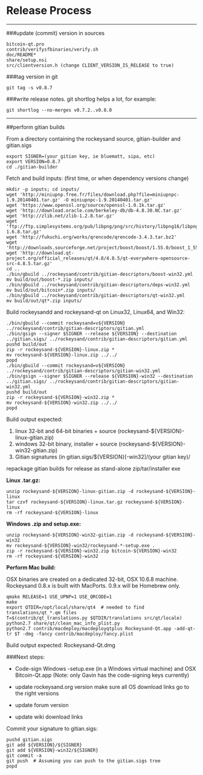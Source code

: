 Release Process
====================

* * *

###update (commit) version in sources


	bitcoin-qt.pro
	contrib/verifysfbinaries/verify.sh
	doc/README*
	share/setup.nsi
	src/clientversion.h (change CLIENT_VERSION_IS_RELEASE to true)

###tag version in git

	git tag -s v0.8.7

###write release notes. git shortlog helps a lot, for example:

	git shortlog --no-merges v0.7.2..v0.8.0

* * *

##perform gitian builds

 From a directory containing the rockeysand source, gitian-builder and gitian.sigs
  
	export SIGNER=(your gitian key, ie bluematt, sipa, etc)
	export VERSION=0.8.7
	cd ./gitian-builder

 Fetch and build inputs: (first time, or when dependency versions change)

	mkdir -p inputs; cd inputs/
	wget 'http://miniupnp.free.fr/files/download.php?file=miniupnpc-1.9.20140401.tar.gz' -O miniupnpc-1.9.20140401.tar.gz'
	wget 'https://www.openssl.org/source/openssl-1.0.1k.tar.gz'
	wget 'http://download.oracle.com/berkeley-db/db-4.8.30.NC.tar.gz'
	wget 'http://zlib.net/zlib-1.2.8.tar.gz'
	wget 'ftp://ftp.simplesystems.org/pub/libpng/png/src/history/libpng16/libpng-1.6.8.tar.gz'
	wget 'http://fukuchi.org/works/qrencode/qrencode-3.4.3.tar.bz2'
	wget 'http://downloads.sourceforge.net/project/boost/boost/1.55.0/boost_1_55_0.tar.bz2'
	wget 'http://download.qt-project.org/official_releases/qt/4.8/4.8.5/qt-everywhere-opensource-src-4.8.5.tar.gz'
	cd ..
	./bin/gbuild ../rockeysand/contrib/gitian-descriptors/boost-win32.yml
	mv build/out/boost-*.zip inputs/
	./bin/gbuild ../rockeysand/contrib/gitian-descriptors/deps-win32.yml
	mv build/out/bitcoin*.zip inputs/
	./bin/gbuild ../rockeysand/contrib/gitian-descriptors/qt-win32.yml
	mv build/out/qt*.zip inputs/

 Build rockeysandd and rockeysand-qt on Linux32, Linux64, and Win32:
  
	./bin/gbuild --commit rockeysand=v${VERSION} ../rockeysand/contrib/gitian-descriptors/gitian.yml
	./bin/gsign --signer $SIGNER --release ${VERSION} --destination ../gitian.sigs/ ../rockeysand/contrib/gitian-descriptors/gitian.yml
	pushd build/out
	zip -r rockeysand-${VERSION}-linux.zip *
	mv rockeysand-${VERSION}-linux.zip ../../
	popd
	./bin/gbuild --commit rockeysand=v${VERSION} ../rockeysand/contrib/gitian-descriptors/gitian-win32.yml
	./bin/gsign --signer $SIGNER --release ${VERSION}-win32 --destination ../gitian.sigs/ ../rockeysand/contrib/gitian-descriptors/gitian-win32.yml
	pushd build/out
	zip -r rockeysand-${VERSION}-win32.zip *
	mv rockeysand-${VERSION}-win32.zip ../../
	popd

  Build output expected:

  1. linux 32-bit and 64-bit binaries + source (rockeysand-${VERSION}-linux-gitian.zip)
  2. windows 32-bit binary, installer + source (rockeysand-${VERSION}-win32-gitian.zip)
  3. Gitian signatures (in gitian.sigs/${VERSION}[-win32]/(your gitian key)/

repackage gitian builds for release as stand-alone zip/tar/installer exe

**Linux .tar.gz:**

	unzip rockeysand-${VERSION}-linux-gitian.zip -d rockeysand-${VERSION}-linux
	tar czvf rockeysand-${VERSION}-linux.tar.gz rockeysand-${VERSION}-linux
	rm -rf rockeysand-${VERSION}-linux

**Windows .zip and setup.exe:**

	unzip rockeysand-${VERSION}-win32-gitian.zip -d rockeysand-${VERSION}-win32
	mv rockeysand-${VERSION}-win32/rockeysand-*-setup.exe .
	zip -r rockeysand-${VERSION}-win32.zip bitcoin-${VERSION}-win32
	rm -rf rockeysand-${VERSION}-win32

**Perform Mac build:**

  OSX binaries are created on a dedicated 32-bit, OSX 10.6.8 machine.
  Rockeysand 0.8.x is built with MacPorts.  0.9.x will be Homebrew only.

	qmake RELEASE=1 USE_UPNP=1 USE_QRCODE=1
	make
	export QTDIR=/opt/local/share/qt4  # needed to find translations/qt_*.qm files
	T=$(contrib/qt_translations.py $QTDIR/translations src/qt/locale)
	python2.7 share/qt/clean_mac_info_plist.py
	python2.7 contrib/macdeploy/macdeployqtplus Rockeysand-Qt.app -add-qt-tr $T -dmg -fancy contrib/macdeploy/fancy.plist

 Build output expected: Rockeysand-Qt.dmg

###Next steps:

* Code-sign Windows -setup.exe (in a Windows virtual machine) and
  OSX Bitcoin-Qt.app (Note: only Gavin has the code-signing keys currently)

* update rockeysand.org version
  make sure all OS download links go to the right versions

* update forum version

* update wiki download links

Commit your signature to gitian.sigs:

	pushd gitian.sigs
	git add ${VERSION}/${SIGNER}
	git add ${VERSION}-win32/${SIGNER}
	git commit -a
	git push  # Assuming you can push to the gitian.sigs tree
	popd

